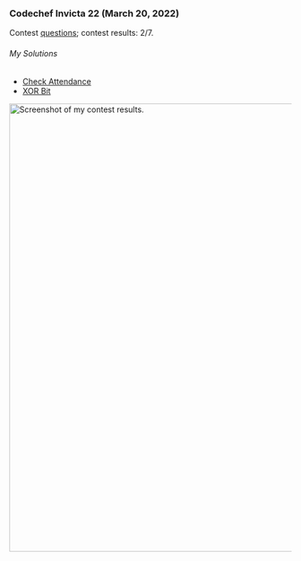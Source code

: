 ### Codechef Invicta 22 (March 20, 2022)
Contest [questions](https://www.codechef.com/CDIV2022?order=desc&sortBy=successful_submissions 'Link to Contest Questions'); 
contest results: 2/7.

###### My Solutions
* [Check Attendance](https://github.com/ez2rok/coding-contests/blob/main/week9/codechef_invicta_22/check_attendance.py)
* [XOR Bit](https://github.com/ez2rok/coding-contests/blob/main/week9/codechef_invicta_22/xor_bit.py)

<img src="codechef_invicta_22.png" alt="Screenshot of my contest results." width="800"/>
